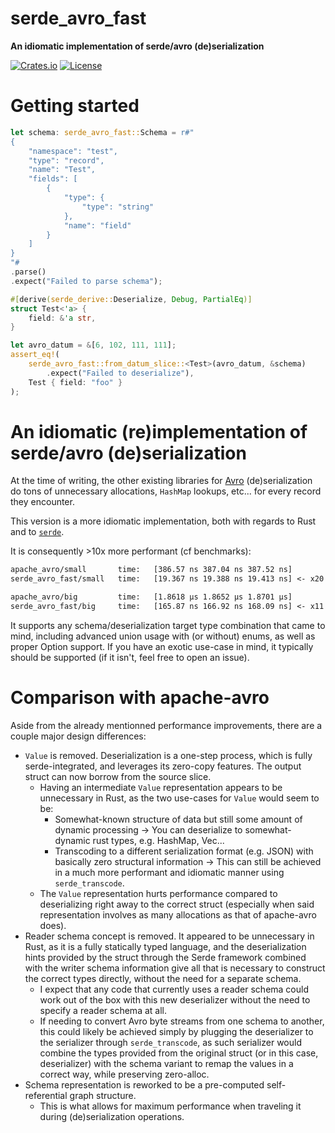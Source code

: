 # serde_avro_fast

**An idiomatic implementation of serde/avro (de)serialization**

[![Crates.io](https://img.shields.io/crates/v/serde_avro_fast.svg)](https://crates.io/crates/serde_avro_fast)
[![License](https://img.shields.io/github/license/Ten0/serde_avro_fast)](LICENSE)

# Getting started

```rust
let schema: serde_avro_fast::Schema = r#"
{
	"namespace": "test",
	"type": "record",
	"name": "Test",
	"fields": [
		{
			"type": {
				"type": "string"
			},
			"name": "field"
		}
	]
}
"#
.parse()
.expect("Failed to parse schema");

#[derive(serde_derive::Deserialize, Debug, PartialEq)]
struct Test<'a> {
	field: &'a str,
}

let avro_datum = &[6, 102, 111, 111];
assert_eq!(
	serde_avro_fast::from_datum_slice::<Test>(avro_datum, &schema)
		.expect("Failed to deserialize"),
	Test { field: "foo" }
);
```

# An idiomatic (re)implementation of serde/avro (de)serialization

At the time of writing, the other existing libraries for [Avro](https://avro.apache.org/docs/current/specification/)
(de)serialization do tons of unnecessary allocations, `HashMap` lookups,
etc... for every record they encounter.

This version is a more idiomatic implementation, both with regards to Rust
and to [`serde`](https://crates.io/crates/serde).

It is consequently >10x more performant (cf benchmarks):

```txt
apache_avro/small       time:   [386.57 ns 387.04 ns 387.52 ns]
serde_avro_fast/small   time:   [19.367 ns 19.388 ns 19.413 ns] <- x20 improvement

apache_avro/big         time:   [1.8618 µs 1.8652 µs 1.8701 µs]
serde_avro_fast/big     time:   [165.87 ns 166.92 ns 168.09 ns] <- x11 improvement
```

It supports any schema/deserialization target type combination that came to mind, including advanced union usage with (or without) enums, as well as proper Option support. If you have an exotic use-case in mind, it typically should be supported (if it isn't, feel free to open an issue).

# Comparison with apache-avro

Aside from the already mentionned performance improvements, there are a couple major design differences:

- `Value` is removed. Deserialization is a one-step process, which is fully serde-integrated, and leverages its zero-copy features. The output struct can now borrow from the source slice.
  - Having an intermediate `Value` representation appears to be unnecessary in Rust, as the two use-cases for `Value` would seem to be:
    - Somewhat-known structure of data but still some amount of dynamic processing -> You can deserialize to somewhat-dynamic rust types, e.g. HashMap, Vec...
    - Transcoding to a different serialization format (e.g. JSON) with basically zero structural information -> This can still be achieved in a much more performant and idiomatic manner using `serde_transcode`.
  - The `Value` representation hurts performance compared to deserializing right away to the correct struct (especially when said representation involves as many allocations as that of apache-avro does).
- Reader schema concept is removed. It appeared to be unnecessary in Rust, as it is a fully statically typed language, and the deserialization hints provided by the struct through the Serde framework combined with the writer schema information give all that is necessary to construct the correct types directly, without the need for a separate schema.
  - I expect that any code that currently uses a reader schema could work out of the box with this new deserializer without the need to specify a reader schema at all.
  - If needing to convert Avro byte streams from one schema to another, this could likely be achieved simply by plugging the deserializer to the serializer through `serde_transcode`, as such serializer would combine the types provided from the original struct (or in this case, deserializer) with the schema variant to remap the values in a correct way, while preserving zero-alloc.
- Schema representation is reworked to be a pre-computed self-referential graph structure.
  - This is what allows for maximum performance when traveling it during (de)serialization operations.

